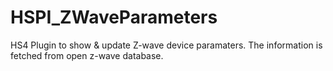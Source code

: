 # HSPI_ZWaveParameters
HS4 Plugin to show & update Z-wave device paramaters. The information is fetched from open z-wave database.
